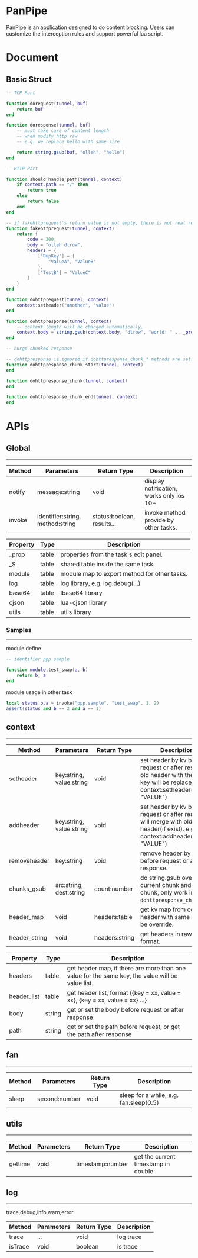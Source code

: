 # PanPipe
PanPipe is an application designed to do content blocking.
Users can customize the interception rules and support powerful lua script.

# Document

## Basic Struct

```lua
-- TCP Part

function dorequest(tunnel, buf)
    return buf
end

function doresponse(tunnel, buf)
    -- must take care of content length
    -- when modify http raw
    -- e.g. we replace hello with same size

    return string.gsub(buf, "olleh", "hello")
end

-- HTTP Part

function should_handle_path(tunnel, context)
    if context.path == "/" then
        return true
    else
        return false
    end
end

-- if fakehttprequest's return value is not empty, there is not real request send out.
function fakehttprequest(tunnel, context)
    return {
        code = 200,
        body = "olleh dlrow",
        headers = {
            ["DupKey"] = {
                "ValueA", "ValueB"
            },
            ["TestB"] = "ValueC"
        }
    }
end

function dohttprequest(tunnel, context)
    context:setheader("another", "value")
end

function dohttpresponse(tunnel, context)
    -- content length will be changed automatically.
    context.body = string.gsub(context.body, "dlrow", "world! " .. _prop.hellokey)
end

-- hurge chunked response

-- dohttpresponse is ignored if dohttpresponse_chunk_* methods are set.
function dohttpresponse_chunk_start(tunnel, context)
end

function dohttpresponse_chunk(tunnel, context)
end

function dohttpresponse_chunk_end(tunnel, context)
end
```

# APIs

## Global
---

| Method      | Parameters    | Return Type   | Description   |
| ------------- | ------------- | ------------- | ------------- |
| notify | message:string | void | display notification, works only ios 10+ |
| invoke | identifier:string, method:string | status:boolean, results...| invoke method provide by other tasks. |

| Property | Type | Description |
| ------------- | ------------- | ------------- |
| _prop | table | properties from the task's edit panel. |
| _S | table | shared table inside the same task. |
| module | table | module map to export method for other tasks. |
| log | table | log library, e.g. log.debug(...) |
| base64 | table | lbase64 library |
| cjson | table | lua-cjson library |
| utils | table | utils library |

### Samples
---

module define
```lua
-- identifier ppp.sample

function module.test_swap(a, b)
    return b, a
end
```

module usage in other task
```lua
local status,b,a = invoke("ppp.sample", "test_swap", 1, 2)
assert(status and b == 2 and a == 1)
```

## context
---

| Method      | Parameters    | Return Type   | Description   |
| ------------- | ------------- | ------------- | ------------- |
| setheader | key:string, value:string | void | set header by kv before request or after response, old header with the same key will be replaced. e.g. context:setheader("KEY", "VALUE") |
| addheader | key:string, value:string | void | set header by kv before request or after response, will merge with old header(if exist). e.g. context:addheader("KEY", "VALUE") |
| removeheader | key:string | void | remove header by key before request or after response. |
| chunks_gsub | src:string, dest:string | count:number | do string.gsub over current chunk and last chunk, only work inside `dohttpresponse_chunk`. |
| header_map | void | headers:table | get kv map from context, header with same key will be override. |
| header_string | void | headers:string | get headers in raw string format. |

| Property | Type | Description |
| ------------- | ------------- | ------------- |
| headers | table | get header map, if there are more than one value for the same key, the value will be value list. |
| header_list | table | get header list, format {{key = xx, value = xx}, {key = xx, value = xx} ...} |
| body | string | get or set the body before request or after response |
| path | string | get or set the path before request, or get the path after response |

## fan
---

| Method      | Parameters    | Return Type   | Description   |
| ------------- | ------------- | ------------- | ------------- |
| sleep | second:number | void | sleep for a while, e.g. fan.sleep(0.5) |

## utils
---

| Method      | Parameters    | Return Type   | Description   |
| ------------- | ------------- | ------------- | ------------- |
| gettime | void | timestamp:number | get the current timestamp in double |

## log
---

trace,debug,info,warn,error

| Method      | Parameters    | Return Type   | Description   |
| ------------- | ------------- | ------------- | ------------- |
| trace | ... | void | log trace |
| isTrace | void | boolean | is trace |
